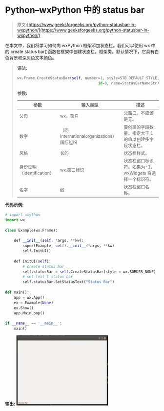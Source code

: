 # Python–wxPython 中的 status bar

> 原文:[https://www.geeksforgeeks.org/python-statusbar-in-wxpython/](https://www.geeksforgeeks.org/python-statusbar-in-wxpython/)

在本文中，我们将学习如何向 wxPython 框架添加状态栏。我们可以使用 wx 中的 create status bar()函数在框架中创建状态栏。框架类。默认情况下，它具有白色背景和深灰色文本颜色。

> **语法:**
> 
> ```py
> wx.Frame.CreateStatusBar(self, number=1, style=STB_DEFAULT_STYLE,
>                                      id=0, name=StatusBarNameStr)
> 
> ```
> 
> **参数:**
> 
> | 参数 | 输入类型 | 描述 |
> | --- | --- | --- |
> | 父母 | wx。窗户 | 父窗口。不应该是无。 |
> | 数字 | （同 Internationalorganizations）国际组织 | 要创建的字段数量。指定大于 1 的值以创建多字段状态栏。 |
> | 风格 | 长的 | 状态栏样式。 |
> | 身份证明（identification） | wx.窗口标识 | 状态栏窗口标识符。如果为-1，wxWidgets 将选择一个标识符。 |
> | 名字 | 线 | 状态栏窗口名称。 |

**代码示例:**

```py
# import wxython
import wx

class Example(wx.Frame):

    def __init__(self, *args, **kw):
        super(Example, self).__init__(*args, **kw)
        self.InitUI()

    def InitUI(self):
        # create status bar
        self.statusBar = self.CreateStatusBar(style = wx.BORDER_NONE)
        # set text t status bar
        self.statusBar.SetStatusText("Status Bar")

def main():
    app = wx.App()
    ex = Example(None)
    ex.Show()
    app.MainLoop()

if __name__ == '__main__':
    main()  
```

**输出:**
![](img/bea8c96cda14ee056305d1db11b19328.png)